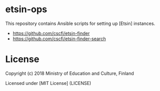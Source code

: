 # etsin-ops

This repository contains Ansible scripts for setting up [Etsin] instances.
- https://github.com/cscfi/etsin-finder
- https://github.com/cscfi/etsin-finder-search

# License

Copyright (c) 2018 Ministry of Education and Culture, Finland

Licensed under [MIT License] (LICENSE)
